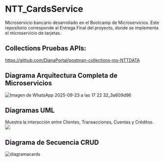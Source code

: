 # NTT_CardsService


Microservicio bancario desarrollado en el Bootcamp de Microservicios.
Este repositorio corresponde al Entrega Final del proyecto, donde se implementa el microservicio de tarjetas.


## Collections Pruebas APIs:
https://github.com/DianaPortal/postman-collections-ms-NTTDATA


## Diagrama Arquitectura Completa de Microservicios
![Imagen de WhatsApp 2025-09-23 a las 17 22 32_3a609d96](https://github.com/user-attachments/assets/e65d7f30-71cf-4cd7-99dc-bf90f4b0ab16)


## Diagramas UML
Muestra la interacción entre Clientes, Transacciones, Cuentas y Créditos.
![](https://github.com/user-attachments/assets/288b7378-24f4-4be6-97f2-167f06baee26)


## Diagrama de Secuencia CRUD


![diagramacards](https://github.com/user-attachments/assets/f3cd647b-bdfa-4fc2-81ec-014d635067a5)





